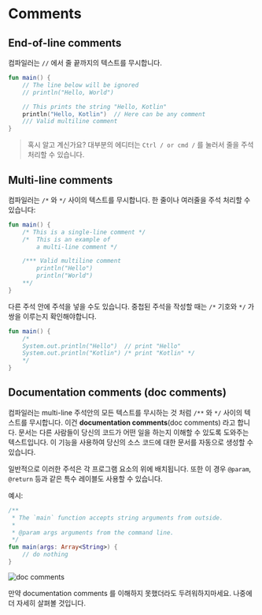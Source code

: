 # Comments

## End-of-line comments

컴파일러는 `//` 에서 줄 끝까지의 텍스트를 무시합니다.

```kotlin
fun main() {
    // The line below will be ignored
    // println("Hello, World")

    // This prints the string "Hello, Kotlin"
    println("Hello, Kotlin")  // Here can be any comment
    /// Valid multiline comment
}
```

> 혹시 알고 계신가요? 대부분의 에디터는 `Ctrl / or cmd /` 를 눌러서 줄을 주석 처리할 수 있습니다.



## Multi-line comments

컴파일러는 `/*` 와 `*/` 사이의 텍스트를 무시합니다. 한 줄이나 여러줄을 주석 처리할 수 있습니다:

```kotlin
fun main() {
    /* This is a single-line comment */
    /*  This is an example of
        a multi-line comment */

    /*** Valid multiline comment
        println("Hello")
        println("World")
    **/
}
```

다른 주석 안에 주석을 넣을 수도 있습니다. 중첩된 주석을 작성할 때는 `/*` 기호와 `*/` 가 쌍을 이루는지 확인해야합니다.

```kotlin
fun main() {
    /*
    System.out.println("Hello")  // print "Hello"
    System.out.println("Kotlin") /* print "Kotlin" */
    */
}
```

## Documentation comments (doc comments)

컴파일러는 multi-line 주석안의 모든 텍스트를 무시하는 것 처럼 `/**` 와 `*/` 사이의 텍스트를 무시합니다. 이건 **documentation comments**(doc comments) 라고 합니다. 문서는 다른 사람들이 당신의 코드가 어떤 일을 하는지 이해할 수 있도록 도와주는 텍스트입니다. 이 기능을 사용하여 당신의 소스 코드에 대한 문서를 자동으로 생성할 수 있습니다.

일반적으로 이러한 주석은 각 프로그램 요소의 위에 배치됩니다. 또한 이 경우  `@param`, `@return` 등과 같은 특수 레이블도 사용할 수 있습니다.

예시:

```kotlin
/**
 * The `main` function accepts string arguments from outside.
 *
 * @param args arguments from the command line.
 */
fun main(args: Array<String>) {
    // do nothing
}
```

![doc comments](https://user-images.githubusercontent.com/86511086/209951743-ffbe7b3f-f265-4edf-8e14-75e85f099fd2.png)



만약 documentation comments 를 이해하지 못했더라도 두려워하지마세요. 나중에 더 자세히 살펴볼 것입니다.
